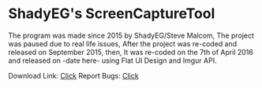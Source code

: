 # ShadyEG's ScreenCaptureTool
The program was made since 2015 by ShadyEG/Steve Malcom, The project was paused due to real life issues, After the project was re-coded and released on September 2015, then, It was re-coded on the 7th of April 2016 and released on -date here- using Flat UI Design and Imgur API.

Download Link: [Click](https://www.github.com/ShadyEG/ScreenCaptureTool/releases)
Report Bugs: [Click](https://www.github.com/ShadyEG/ScreenCaptureTool/issues)
